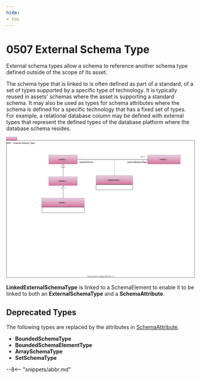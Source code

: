 ```yaml
---
hide:
- toc
---
```


<!-- SPDX-License-Identifier: CC-BY-4.0 -->
<!-- Copyright Contributors to the ODPi Egeria project. -->

# 0507 External Schema Type

External schema types allow a schema to reference another schema type
defined outside of the scope of its asset.

The schema type that is linked to is often defined as part of a standard,
of a set of types supported by a specific type of technology.
It is typically reused in assets' schemas where the asset is supporting
a standard schema.  It may also be used as types for schema attributes
where the schema is defined for a specific technology that has a fixed set of types.
For example, a relational database column may be defined with
external types that represent the defined types of the database platform
where the database schema resides.

![UML](0507-External-Schema-Type.svg)

**LinkedExternalSchemaType** is linked to a SchemaElement to
enable it to be linked to both an **ExternalSchemaType** and a **SchemaAttribute**.

## Deprecated Types

The following types are replaced by the attributes in [SchemaAttribute](0505-Schema-Attributes.md).

* **BoundedSchemaType**
* **BoundedSchemaElementType**
* **ArraySchemaType**
* **SetSchemaType**

--8<-- "snippets/abbr.md"